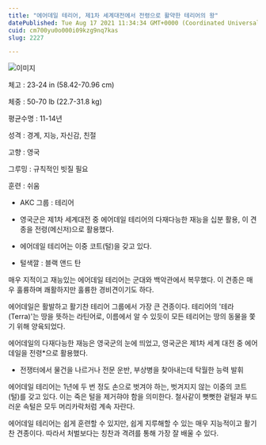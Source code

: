 ```yaml
---
title: "에어데일 테리어, 제1차 세계대전에서 전령으로 활약한 테리어의 왕"
datePublished: Tue Aug 17 2021 11:34:34 GMT+0000 (Coordinated Universal Time)
cuid: cm700yu0o000i09kzg9nq7kas
slug: 2227

---
```



![이미지](https://cdn.hashnode.com/res/hashnode/image/upload/v1739250709726/ef68712f-0882-426d-9e1b-29d774ef5fb0.jpeg)

체고 : 23-24 in (58.42-70.96 cm)

체중 : 50-70 lb (22.7-31.8 kg)

평균수명 : 11-14년

성격 : 경계, 지능, 자신감, 친절

고향 : 영국

그루밍 : 규칙적인 빗질 필요

훈련 : 쉬움

* AKC 그룹 : 테리어

* 영국군은 제1차 세계대전 중 에어데일 테리어의 다재다능한 재능을 십분 활용, 이 견종을 전령(메신저)으로 활용했다.

* 에어데일 테리어는 이중 코트(털)을 갖고 있다.

* 털색깔 : 블랙 앤드 탄

매우 지적이고 재능있는 에어데일 테리어는 군대와 백악관에서 복무했다. 이 견종은 매우 훌륭하며 쾌활하지만 훌륭한 경비견이기도 하다.

에어데일은 활발하고 활기찬 테리어 그룹에서 가장 큰 견종이다. 테리어의 '테라(Terra)'는 땅을 뜻하는 라틴어로, 이름에서 알 수 있듯이 모든 테리어는 땅의 동물을 쫓기 위해 양육되었다.

에어데일의 다재다능한 재능은 영국군의 눈에 띄었고, 영국군은 제1차 세계 대전 중 에어데일을 전령*으로 활용했다.

* 전쟁터에서 물건을 나르거나 전문 운반, 부상병을 찾아내는데 탁월한 능력 발휘

에어데일 테리어는 1년에 두 번 정도 손으로 벗겨야 하는, 벗겨지지 않는 이중의 코트(털)를 갖고 있다. 이는 죽은 털을 제거햐야 함을 의미한다. 철사같이 뻣뻣한 겉털과 부드러운 속털은 모두 머리카락처럼 계속 자란다.

에어데일 테리어는 쉽게 훈련할 수 있지만, 쉽게 지루해할 수 있는 매우 지능적이고 활기찬 견종이다. 따라서 처벌보다는 칭찬과 격려를 통해 가장 잘 배울 수 있다.
